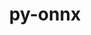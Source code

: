 ---
title: "py-onnx"
layout: cache
categories: [package, v0.22.5]
meta: {"compilers": ["gcc@=11.4.0"], "num_specs": 1, "num_specs_by_stack": {"ml-linux-x86_64-cpu": 1, "ml-linux-x86_64-cuda": 1, "root": 1}, "oss": ["ubuntu22.04"], "platforms": ["linux"], "stacks": ["ml-linux-x86_64-cpu", "ml-linux-x86_64-cuda", "root"], "targets": ["x86_64_v3"], "versions": ["1.16.0"]}
spec_details: [{"compiler": "gcc@=11.4.0", "hash": "25mnh5gnqw526hfcrt2kb36yr2jkxy3u", "os": "ubuntu22.04", "platform": "linux", "size": "-", "stacks": ["ml-linux-x86_64-cpu", "ml-linux-x86_64-cuda", "root"], "tarball": "https://binaries.spack.io/v0.22.5/build_cache/linux-ubuntu22.04-x86_64_v3/gcc-11.4.0/py-onnx-1.16.0/linux-ubuntu22.04-x86_64_v3-gcc-11.4.0-py-onnx-1.16.0-25mnh5gnqw526hfcrt2kb36yr2jkxy3u.spack", "target": "x86_64_v3", "variants": ["build_system=python_pip"], "versions": ["1.16.0"]}]
---
